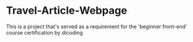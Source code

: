 # Travel-Article-Webpage
This is a project that's served as a requirement for the 'beginner front-end' course certification by dicoding 
